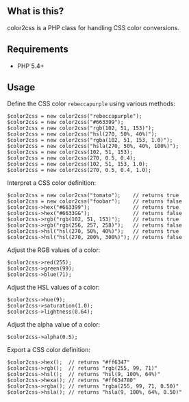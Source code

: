 ## What is this?

color2css is a PHP class for handling CSS color conversions.

## Requirements

* PHP 5.4+

## Usage

Define the CSS color `rebeccapurple` using various methods:

    $color2css = new color2css("rebeccapurple");
    $color2css = new color2css("#663399");
    $color2css = new color2css("rgb(102, 51, 153)");
    $color2css = new color2css("hsl(270, 50%, 40%)");
    $color2css = new color2css("rgba(102, 51, 153, 1.0)");
    $color2css = new color2css("hsla(270, 50%, 40%, 100%)");
    $color2css = new color2css(102, 51, 153);
    $color2css = new color2css(270, 0.5, 0.4);
    $color2css = new color2css(102, 51, 153, 1.0);
    $color2css = new color2css(270, 0.5, 0.4, 1.0);

Interpret a CSS color definition:

    $color2css = new color2css("tomato");    // returns true
    $color2css = new color2css("foobar");    // returns false
    $color2css->hex("#663399");              // returns true
    $color2css->hex("#6633GG");              // returns false
    $color2css->rgb("rgb(102, 51, 153)");    // returns true
    $color2css->rgb("rgb(256, 257, 258)");   // returns false
    $color2css->hsl("hsl(270, 50%, 40%)");   // returns true
    $color2css->hsl("hsl(270, 200%, 300%)"); // returns false

Adjust the RGB values of a color:

    $color2css->red(255);
    $color2css->green(99);
    $color2css->blue(71);

Adjust the HSL values of a color:

    $color2css->hue(9);
    $color2css->saturation(1.0);
    $color2css->lightness(0.64);

Adjust the alpha value of a color:

    $color2css->alpha(0.5);

Export a CSS color definition:

    $color2css->hex();  // returns "#ff6347"
    $color2css->rgb();  // returns "rgb(255, 99, 71)"
    $color2css->hsl();  // returns "hsl(9, 100%, 64%)"
    $color2css->hexa(); // returns "#ff634780"
    $color2css->rgba(); // returns "rgba(255, 99, 71, 0.50)"
    $color2css->hsla(); // returns "hsla(9, 100%, 64%, 0.50)"
